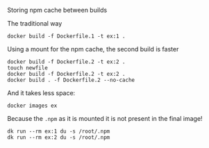 Storing npm cache between builds

The traditional way
```
docker build -f Dockerfile.1 -t ex:1 .
```

Using a mount for the npm cache, the second build is faster
```
docker build -f Dockerfile.2 -t ex:2 .
touch newfile
docker build -f Dockerfile.2 -t ex:2 .
docker build . -f Dockerfile.2 --no-cache
```

And it takes less space:

```
docker images ex
```

Because the `.npm` as it is mounted it is not present in the final image!
```
dk run --rm ex:1 du -s /root/.npm
dk run --rm ex:2 du -s /root/.npm
```